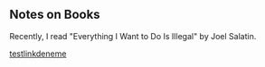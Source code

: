 ## Notes on Books
Recently, I read "Everything I Want to Do Is Illegal" by Joel Salatin.

<a href="https://github.com/YesimSem/thecuriousanimal/blob/gh-pages/testlink.md">testlinkdeneme</a>
